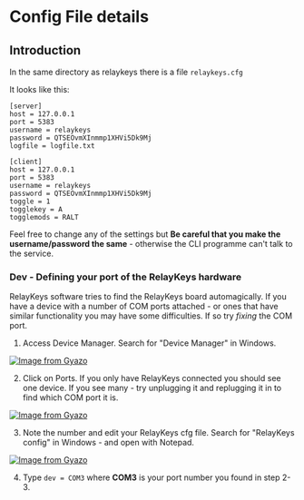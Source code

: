 # Config File details

## Introduction

In the same directory as relaykeys there is a file ``relaykeys.cfg`` 

It looks like this:

	[server]
	host = 127.0.0.1
	port = 5383
	username = relaykeys
	password = QTSEOvmXInmmp1XHVi5Dk9Mj
	logfile = logfile.txt

	[client]
	host = 127.0.0.1
	port = 5383
	username = relaykeys
	password = QTSEOvmXInmmp1XHVi5Dk9Mj
	toggle = 1
	togglekey = A
	togglemods = RALT


Feel free to change any of the settings but **Be careful that you make the username/password the same** - otherwise the CLI programme can't talk to the service. 


### Dev - Defining your port of the RelayKeys hardware


RelayKeys software tries to find the RelayKeys board automagically. If you have a device with a number of COM ports attached - or ones that have similar functionality you may have some difficulties. If so try *fixing* the COM port.

1. Access Device Manager. Search for "Device Manager" in Windows. 

[![Image from Gyazo](https://i.gyazo.com/0b327be4a6ad9ea569da378e1f1d7a1a.gif)](https://gyazo.com/0b327be4a6ad9ea569da378e1f1d7a1a)

2. Click on Ports. If you only have RelayKeys connected you should see one device. If you see many - try unplugging it and replugging it in to find which COM port it is. 

[![Image from Gyazo](https://i.gyazo.com/0b327be4a6ad9ea569da378e1f1d7a1a.gif)](https://gyazo.com/0b327be4a6ad9ea569da378e1f1d7a1a)

3. Note the number and edit your RelayKeys cfg file. Search for "RelayKeys config" in Windows - and open with Notepad. 

[![Image from Gyazo](https://i.gyazo.com/427603ca7c287942ad92ccd823c0f64d.gif)](https://gyazo.com/427603ca7c287942ad92ccd823c0f64d)

4. Type ``dev = COM3`` where **COM3** is your port number you found in step 2-3. 


